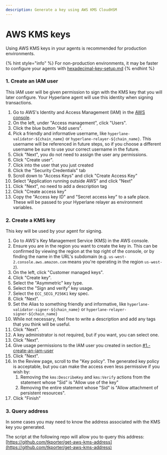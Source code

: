 ```yaml
---
description: Generate a key using AWS KMS CloudHSM
---
```


# AWS KMS keys

Using AWS KMS keys in your agents is recommended for production environments.

{% hint style="info" %}
For non-production environments, it may be faster to configure your agents with [hexadecimal-key-setup.md](hexadecimal-key-setup.md "mention")
{% endhint %}

### 1. Create an IAM user

This IAM user will be given permission to sign with the KMS key that you will later configure. Your Hyperlane agent will use this identity when signing transactions.

1. Go to AWS's Identity and Access Management (IAM) in the [AWS console](https://us-east-1.console.aws.amazon.com/iamv2/home).
2. On the left, under "Access management", click "Users".
3. Click the blue button "Add users".
4. Pick a friendly and informative username, like `hyperlane-validator-${chain_name}` or `hyperlane-relayer-${chain_name}`. This username will be referenced in future steps, so if you choose a different username be sure to use your correct username in the future.
5. Click "Next", you do not need to assign the user any permissions.
6. Click "Create user".
7. Click into the user that you just created
8. Click the "Security Credentials" tab
9. Scroll down to "Access Keys" and click "Create Access Key"
10. Select "Application running outside AWS" and click "Next"
11. Click "Next", no need to add a description tag&#x20;
12. Click "Create access key"
13. Copy the "Access key ID" and "Secret access key" to a safe place. These will be passed to your Hyperlane relayer as environment variables.

### 2. Create a KMS key

This key will be used by your agent for signing.

1. Go to AWS's Key Management Service (KMS) in the AWS console.
2. Ensure you are in the region you want to create the key in. This can be confirmed by viewing the region at the top right of the console, or by finding the name in the URL's subdomain (e.g. `us-west-2.console.aws.amazon.com` means you're operating in the region `us-west-2`).
3. On the left, click "Customer managed keys".
4. Click "Create key".
5. Select the "Asymmetric" key type.
6. Select the "Sign and verify" key usage.
7. Select the `ECC_SECG_P256K1` key spec.
8. Click "Next".
9. Set the Alias to something friendly and informative, like `hyperlane-validator-signer-${chain_name}` or `hyperlane-relayer-signer-${chain_name}`
10. While not necessary, feel free to write a description and add any tags that you think will be useful.
11. Click "Next".
12. A key administrator is not required, but if you want, you can select one.
13. Click "Next".
14. Give usage permissions to the IAM user you created in section [#1.-create-an-iam-user](aws-setup.md#1.-create-an-iam-user "mention")
15. Click "Next".
16. In the Review page, scroll to the "Key policy". The generated key policy is acceptable, but you can make the access even less permissive if you wish by:
    1. Removing the `kms:DescribeKey` and `kms:Verify` actions from the statement whose "Sid" is "Allow use of the key"
    2. Removing the entire statement whose "Sid" is "Allow attachment of persistent resources".
17. Click "Finish"

### 3. Query address

In some cases you may need to know the address associated with the KMS key you generated.

The script at the following repo will allow you to query this address: [https://github.com/tkporter/get-aws-kms-address](https://github.com/tkporter/get-aws-kms-address)
